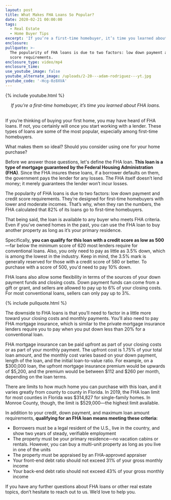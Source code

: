 ```yaml
---
layout: post
title: What Makes FHA Loans So Popular?
date: 2020-02-21 00:00:00
tags:
  - Real Estate
  - Home Buyer Tips
excerpt: 'If you’re a first-time homebuyer, it’s time you learned about FHA loans.'
enclosure:
pullquote: >-
  The popularity of FHA loans is due to two factors: low down payment and credit
  score requirements.
enclosure_type: video/mp4
enclosure_time:
use_youtube_image: false
youtube_alternate_image: /uploads/2-20---adam-rodriguez---yt.jpg
youtube_code: '-Hcg-0z8XVA'
---
```


{% include youtube.html %}

<center><em>If you&rsquo;re a first-time homebuyer, it&rsquo;s time you learned about FHA loans.</em></center>

<br>If you’re thinking of buying your first home, you may have heard of FHA loans. If not, you certainly will once you start working with a lender. These types of loans are some of the most popular, especially among first-time homebuyers.

What makes them so ideal? Should you consider using one for your home purchase?

Before we answer those questions, let's define the FHA loan. **This loan is a type of mortgage guaranteed by the Federal Housing Administration (FHA)**. Since the FHA insures these loans, if a borrower defaults on them, the government pays the lender for any losses. The FHA itself doesn’t lend money; it merely guarantees the lender won’t incur losses.

The popularity of FHA loans is due to two factors: low down payment and credit score requirements. They’re designed for first-time homebuyers with lower and moderate incomes. That’s why, when they ran the numbers, the FHA calculated that 82% of its loans go to first-time homebuyers.

That being said, the loan is available to any buyer who meets FHA criteria. Even if you’ve owned homes in the past, you can use the FHA loan to buy another property as long as it’s your primary residence.

Specifically, **you can qualify for this loan with a credit score as low as 500**—far below the minimum score of 620 most lenders require for conventional loans. Also, you only need to pay as little as 3.5% down, which is among the lowest in the industry. Keep in mind, the 3.5% mark is generally reserved for those with a credit score of 580 or better. To purchase with a score of 500, you'd need to pay 10% down.

FHA loans also allow some flexibility in terms of the sources of your down payment funds and closing costs. Down payment funds can come from a gift or grant, and sellers are allowed to pay up to 6% of your closing costs. For most conventional loans, sellers can only pay up to 3%.

{% include pullquote.html %}

The downside to FHA loans is that you’ll need to factor in a little more toward your closing costs and monthly payments. You’ll also need to pay FHA mortgage insurance, which is similar to the private mortgage insurance lenders require you to pay when you put down less than 20% for a conventional loan.

FHA mortgage insurance can be paid upfront as part of your closing costs or as part of your monthly payment. The upfront cost is 1.75% of your total loan amount, and the monthly cost varies based on your down payment, length of the loan, and the initial loan-to-value ratio. For example, on a $300,000 loan, the upfront mortgage insurance premium would be upwards of $5,200, and the premium would be between $112 and $260 per month, depending on the loan terms.

There are limits to how much home you can purchase with this loan, and it varies greatly from county to county in Florida. In 2019, the FHA loan limit for most counties in Florida was $314,827 for single-family homes. In Monroe County, though, the limit is $529,000—the highest limit available.

In addition to your credit, down payment, and maximum loan amount requirements, **qualifying for an FHA loan means meeting these criteria:**

* Borrowers must be a legal resident of the U.S., live in the country, and show two years of steady, verifiable employment
* The property must be your primary residence—no vacation cabins or rentals. However, you can buy a multi-unit property as long as you live in one of the units
* The property must be appraised by an FHA-approved appraiser
* Your front-end debt ratio should not exceed 31% of your gross monthly income
* Your back-end debt ratio should not exceed 43% of your gross monthly income

If you have any further questions about FHA loans or other real estate topics, don’t hesitate to reach out to us. We’d love to help you.